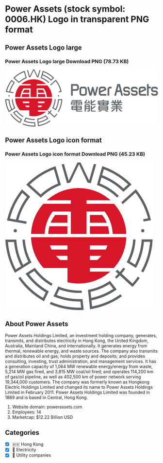# Power Assets (stock symbol: 0006.HK) Logo in transparent PNG format

## Power Assets Logo large

### Power Assets Logo large Download PNG (78.73 KB)

![Power Assets Logo large Download PNG (78.73 KB)](/img/orig/0006.HK_BIG-552c6ec9.png)

## Power Assets Logo icon format

### Power Assets Logo icon format Download PNG (45.23 KB)

![Power Assets Logo icon format Download PNG (45.23 KB)](/img/orig/0006.HK-f3b4e135.png)

## About Power Assets

Power Assets Holdings Limited, an investment holding company, generates, transmits, and distributes electricity in Hong Kong, the United Kingdom, Australia, Mainland China, and internationally. It generates energy from thermal, renewable energy, and waste sources. The company also transmits and distributes oil and gas; holds property and deposits; and provides consulting, investing, trust administration, and management services. It has a generation capacity of 1,064 MW renewable energy/energy from waste, 5,214 MW gas fired, and 3,815 MW coal/oil fired; and operates 114,200 km of gas/oil pipeline, as well as 402,500 km of power network serving 19,344,000 customers. The company was formerly known as Hongkong Electric Holdings Limited and changed its name to Power Assets Holdings Limited in February 2011. Power Assets Holdings Limited was founded in 1889 and is based in Central, Hong Kong.

1. Website domain: powerassets.com
2. Employees: 14
3. Marketcap: $12.22 Billion USD


## Categories
- [x] 🇭🇰 Hong Kong
- [x] 🔋 Electricity
- [x] 🚰 Utility companies
